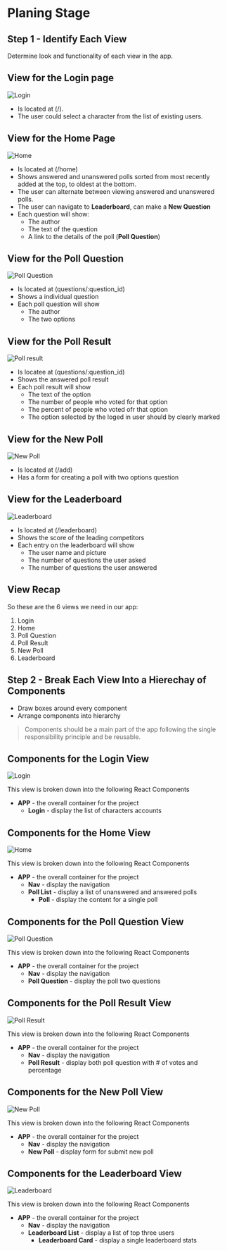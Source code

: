 # Planing Stage

## Step 1 - Identify Each View

Determine look and functionality of each view in the app.

## View for the Login page

![](./resources/Login-View.png "Login")

- Is located at (/).
- The user could select a character from the list of existing users.

## View for the Home Page

![](./resources/Home-View.png "Home")

- Is located at (/home)
- Shows answered and unanswered polls sorted from most recently added at the top, to oldest at the bottom.
- The user can alternate between viewing answered and unanswered polls.
- The user can navigate to **Leaderboard**, can make a **New Question**
- Each question will show:
  - The author
  - The text of the question
  - A link to the details of the poll (**Poll Question**)

## View for the Poll Question

![](<./resources/Poll-Question-View.png> "Poll Question")

- Is located at (questions/:question_id)
- Shows a individual question
- Each poll question will show
  - The author
  - The two options

## View for the Poll Result

![](<./resources/Poll-Result-View.png> "Poll result")

- Is locatee at (questions/:question_id)
- Shows the answered poll result
- Each poll result will show
  - The text of the option
  - The number of people who voted for that option
  - The percent of people who voted ofr that option
  - The option selected by the loged in user should by clearly marked

## View for the New Poll

![](<./resources/New-Poll-View.png> "New Poll")

- Is located at (/add)
- Has a form for creating a poll with two options question

## View for the Leaderboard

![](./resources/Leaderboard-View.png "Leaderboard")

- Is located at (/leaderboard)
- Shows the score of the leading competitors
- Each entry on the leaderboard will show
  - The user name and picture
  - The number of questions the user asked
  - The number of questions the user answered

## View Recap

So these are the 6 views we need in our app:

1. Login
2. Home
3. Poll Question
4. Poll Result
5. New Poll
6. Leaderboard


## Step 2 - Break Each View Into a Hierechay of Components

- Draw boxes around every component
- Arrange components into hierarchy

> Components should be a main part of the app following the single responsibility principle and be reusable.

## Components for the Login View

![](./resources/Login-Component.png "Login")

This view is broken down into the following React Components

* **APP** - the overall container for the project
  * **Login** - display the list of characters accounts

## Components for the Home View

![](./resources/Home-Component.png "Home")

This view is broken down into the following React Components

* **APP** - the overall container for the project
  * **Nav** - display the navigation
  * **Poll List** - display a list of unanswered and answered polls
    * **Poll** - display the content for a single poll

## Components for the Poll Question View

![](./resources/Poll-Question-Component.png "Poll Question")

This view is broken down into the following React Components

* **APP** - the overall container for the project
  * **Nav** - display the navigation
  * **Poll Question** - display the poll two questions

## Components for the Poll Result View

![](./resources/Poll-Result-Component.png "Poll Result")

This view is broken down into the following React Components

* **APP** - the overall container for the project
  * **Nav** - display the navigation
  * **Poll Result** - display both poll question with # of votes and percentage

## Components for the New Poll View

![](./resources/New-Poll-Component.png "New Poll")

This view is broken down into the following React Components

* **APP** - the overall container for the project
  * **Nav** - display the navigation
  * **New Poll** - display form for submit new poll

## Components for the Leaderboard View

![](./resources/Leaderboard-Component.png "Leaderboard")

This view is broken down into the following React Components

* **APP** - the overall container for the project
  * **Nav** - display the navigation
  * **Leaderboard List** - display a list of top three users
    * **Leaderboard Card** - display a single leaderboard stats